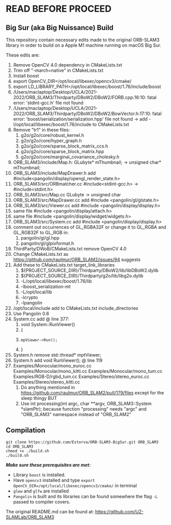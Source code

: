 # READ BEFORE PROCEED

## Big Sur (aka Big Nuissance) Build

This repository contain necessary edits made to the original ORB-SLAM3 library in order to build on a Apple M1 machine running on macOS Big Sur.

These edits are:

1. Remove OpenCV 4.0 dependency in CMakeLists.txt
2. Trim off "-march=native" in CMakeLists.txt
3. Install boost
4. export OpenCV_DIR=/opt/local/libexec/opencv3/cmake/
5. export LD_LIBRARY_PATH=/opt/local/libexec/boost/1.76/include/boost
6. /Users/maclaptop/Desktop/UCLA/2021-2022/ORB_SLAM3/Thirdparty/DBoW2/DBoW2/FORB.cpp:16:10: fatal error: 'stdint-gcc.h' file not found
7. /Users/maclaptop/Desktop/UCLA/2021-2022/ORB_SLAM3/Thirdparty/DBoW2/DBoW2/BowVector.h:17:10: fatal error: 'boost/serialization/serialization.hpp' file not found → add -I/opt/local/libexec/boost/1.76/include to CMakeLists.txt
8. Remove "tr1" in these files:
    1. g2o/g2o/core/robust_kernel.h
    2. g2o/g2o/core/hyper_graph.h
    3. g2o/g2o/core/sparse_block_matrix_ccs.h
    4. g2o/g2o/core/sparse_block_matrix.hpp
    5. g2o/g2o/core/marginal_covariance_cholesky.h
9. ORB_SLAM3/include/Map.h: GLubyte* mThumbnail; →  unsigned char* mThumbnail;
10. ORB_SLAM3/include/MapDrawer.h add #include<pangolin/display/opengl_render_state.h>
11. ORB_SLAM3/src/ORBmatcher.cc #include<stdint-gcc.h> → #include<stdint.h>
12. ORB_SLAM3/src/Map.cc GLubyte → unsigned char
13. ORB_SLAM3/src/MapDrawer.cc add #include <pangolin/gl/glstate.h>
14. ORB_SLAM3/src/Viewer.cc add #include <pangolin/display/display.h>
15. same file #include <pangolin/display/attach.h>
16. same file #include <pangolin/display/widget/widgets.h>
17. ORB_SLAM3/src/System.cc add #include <pangolin/display/display.h>
18. comment out occurrences of GL_RGBA32F or change it to GL_RGBA and GL_RGB32F to GL_RGB in:
    1. pangolin/gl/gl.hpp
    2. pangolin/gl/glpixformat.h
19. ThirdParty/DWoB/CMakeLists.txt remove OpenCV 4.0
20. Change CMakeLists.txt as https://github.com/raulmur/ORB_SLAM2/issues/94 suggests
21. Add these to CMakeLists.txt target_link_libraries
    1. ${PROJECT_SOURCE_DIR}/Thirdparty/DBoW2/lib/libDBoW2.dylib
    2. ${PROJECT_SOURCE_DIR}/Thirdparty/g2o/lib/libg2o.dylib
    3. -L/opt/local/libexec/boost/1.76/lib
    4. -lboost_serialization-mt
    5. -L/opt/local/lib
    6. -lcrypto
    7. -lpangolin
22. /opt/local/include add to CMakeLists.txt include_directories
23. Use Pangolin 0.6
24. System.cc add @ line 377:
    1. void System::RunViewer()
    2. {
    3.     mpViewer->Run();
    4. }
25. System.h remove std::thread* mptViewer;
26. System.h add void RunViewer(); @ line 119
27. Examples/Monocular/mono_euroc.cc Examples/Monocular/mono_kitti.cc Examples/Monocular/mono_tum.cc Examples/RGB-D/rgbd_tum.cc Examples/Stereo/stereo_euroc.cc Examples/Stereo/stereo_kitti.cc
    1. Do anything mentioned in https://github.com/raulmur/ORB_SLAM2/pull/179/files except for the sleep thingy BUT
    2. Use int processing(int argc, char **argv, ORB_SLAM3::System *slamPtr); because function "processing" needs "argc" and "ORB_SLAM3" namespace instead of "ORB_SLAM2"

## Compilation

```
git clone https://github.com/Estorva/ORB-SLAM3-BigSur.git ORB_SLAM3
cd ORB_SLAM3
chmod +x ./build.sh
./build.sh
```

__*Make sure these prerequisites are met:*__

+ Library ```boost``` is installed.
+ Have ```opencv3``` installed and type ```export OpenCV_DIR=/opt/local/libexec/opencv3/cmake/``` in terminal
+ ```glew``` and ```glfw``` are installed
+ ```Pangolin``` is built and its libraries can be found somewhere the flag ```-L``` passed to compiler covers.

The original README.md can be found at: https://github.com/UZ-SLAMLab/ORB_SLAM3
